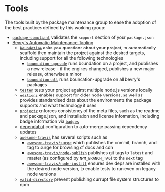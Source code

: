 # Tools

The tools built by the package maintenance group to ease the adoption of the best practices defined
by this working group:

- [`package-compliant`](https://github.com/Eomm/package-compliant) validates the `support` section
of your `package.json`
- [Bevry's Automatic Maintenance Tooling](https://discuss.bevry.me/t/how-bevry-automates-maintenance-of-its-prolific-open-source-portfolio/693?u=balupton)
    - [`boundation`](https://github.com/bevry/boundation) asks you questions about your project, to automatically scaffold then maintain the project against the desired targets, including support for all the following technologies
        - [`boundation-upgrade`](https://github.com/balupton/dotfiles/blob/master/.scripts/users/balupton/commands/boundation-upgrade) runs boundation on a project, and publishes a new release - if the engines changed, publishes a new major release, otherwise a minor
        - [`boundation-all`](https://github.com/balupton/dotfiles/blob/master/.scripts/users/balupton/commands/boundation-all) runs boundation-upgrade on all bevry's packages
    - [`testen`](https://github.com/bevry/testen) tests your project against multiple node.js versions locally
    - [`editions`](https://editions.bevry.me) enables support for older node versions, as well as provides standardised data about the environments the package supports and what technology it uses
    - [`projectz`](https://github.com/bevry/projectz) enforces consistency of the meta files, such as the readme and package.json, and installation and license information, including badge information via [`badges`](https://github.com/bevry/badges)
    - [dependabot](https://dependabot.com) configuration to auto-merge passing dependency updates
    - [`awesome-travis`](https://github.com/bevry/awesome-travis) has several scripts such as
        - [`awesome-travis/surge`](https://github.com/bevry/awesome-travis/blob/master/scripts/surge.bash) which publishes the commit, branch, and tag to surge for browsing of docs and cdn
        - [`awesome-travis/node-publish`](https://github.com/bevry/awesome-travis/blob/master/scripts/node-publish.bash) publishes git tags to `latest` and master (as configured by `NPM_BRANCH_TAG`) to the `next` tag
        - [`awesome-travis/node-install`](https://github.com/bevry/awesome-travis/blob/master/scripts/node-install.bash) ensures dev deps are installed with the desired node version, to enable tests to run even on legacy node versions
    - [`valid-directory`](https://github.com/bevry/valid-directory) prevent publishing currupt file system structures to npm
